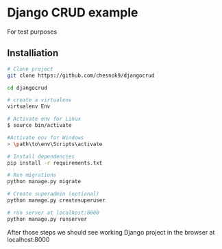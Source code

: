 # Django CRUD example

For test purposes

## Installiation

``` bash
# Clone project
git clone https://github.com/chesnok9/djangocrud

cd djangocrud

# create a virtualenv
virtualenv Env

# Activate env for Linux
$ source bin/activate

#Activate env for Windows
> \path\to\env\Scripts\activate

# Install dependencies
pip install -r requirements.txt

# Run migrations
python manage.py migrate

# Create superadmin (optional)
python manage.py createsuperuser

# run server at localhost:8000
python manage.py runserver

```

After those steps we should see working Django project in the browser at localhost:8000

